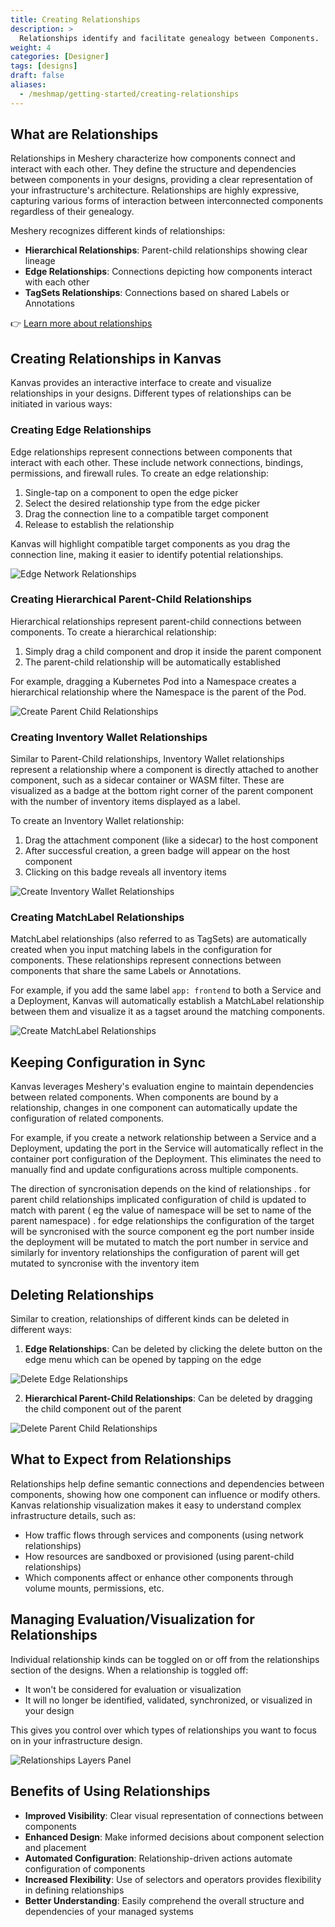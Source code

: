 ```yaml
---
title: Creating Relationships
description: >
  Relationships identify and facilitate genealogy between Components.
weight: 4
categories: [Designer]
tags: [designs]
draft: false
aliases:
  - /meshmap/getting-started/creating-relationships
---
```


## What are Relationships

Relationships in Meshery characterize how components connect and interact with each other. They define the structure and dependencies between components in your designs, providing a clear representation of your infrastructure's architecture. Relationships are highly expressive, capturing various forms of interaction between interconnected components regardless of their genealogy.

Meshery recognizes different kinds of relationships:
- **Hierarchical Relationships**: Parent-child relationships showing clear lineage
- **Edge Relationships**: Connections depicting how components interact with each other
- **TagSets Relationships**: Connections based on shared Labels or Annotations

👉 [Learn more about relationships](/kanvas/concepts/relationships/)

## Creating Relationships in Kanvas

Kanvas provides an interactive interface to create and visualize relationships in your designs. Different types of relationships can be initiated in various ways:

### Creating Edge Relationships

Edge relationships represent connections between components that interact with each other. These include network connections, bindings, permissions, and firewall rules. To create an edge relationship:

1. Single-tap on a component to open the edge picker
2. Select the desired relationship type from the edge picker
3. Drag the connection line to a compatible target component
4. Release to establish the relationship

Kanvas will highlight compatible target components as you drag the connection line, making it easier to identify potential relationships.

![Edge Network Relationships](/kanvas/getting-started/images/relationships/EdgeNetwork.gif)

### Creating Hierarchical Parent-Child Relationships

Hierarchical relationships represent parent-child connections between components. To create a hierarchical relationship:

1. Simply drag a child component and drop it inside the parent component
2. The parent-child relationship will be automatically established

For example, dragging a Kubernetes Pod into a Namespace creates a hierarchical relationship where the Namespace is the parent of the Pod.


![Create Parent Child Relationships](/kanvas/getting-started/images/relationships/create-parent-child.gif)

### Creating Inventory Wallet Relationships 

Similar to Parent-Child relationships, Inventory Wallet relationships represent a relationship where a component is directly attached to another component, such as a sidecar container or WASM filter. These are visualized as a badge at the bottom right corner of the parent component with the number of inventory items displayed as a label.

To create an Inventory Wallet relationship:
1. Drag the attachment component (like a sidecar) to the host component
2. After successful creation, a green badge will appear on the host component
3. Clicking on this badge reveals all inventory items


![Create Inventory Wallet Relationships](/kanvas/getting-started/images/relationships/create-inventory-wallet.gif)

### Creating MatchLabel Relationships

MatchLabel relationships (also referred to as TagSets) are automatically created when you input matching labels in the configuration for components. These relationships represent connections between components that share the same Labels or Annotations.

For example, if you add the same label `app: frontend` to both a Service and a Deployment, Kanvas will automatically establish a MatchLabel relationship between them and visualize it as a tagset around the matching components.


![Create MatchLabel Relationships](/kanvas/getting-started/images/relationships/create-matchlabels.gif)

## Keeping Configuration in Sync

Kanvas leverages Meshery's evaluation engine to maintain dependencies between related components. When components are bound by a relationship, changes in one component can automatically update the configuration of related components.

For example, if you create a network relationship between a Service and a Deployment, updating the port in the Service will automatically reflect in the container port configuration of the Deployment. This eliminates the need to manually find and update configurations across multiple components.

The direction of syncronisation depends on the kind of relationships . for parent child relationships implicated configuration of child is updated to match with parent ( eg the value of namespace will be set to name of the parent namespace) . for edge relationships the configuration of the target will be syncronised with the source component eg the port number inside the deployment will be mutated to match the port number in service and similarly for inventory relationships the configuration of parent will get mutated to syncronise with the inventory item 


## Deleting Relationships 

Similar to creation, relationships of different kinds can be deleted in different ways:

1. **Edge Relationships**: Can be deleted by clicking the delete button on the edge menu which can be opened by tapping on the edge

![Delete Edge Relationships](/kanvas/getting-started/images/relationships/delete-edge.gif)

2. **Hierarchical Parent-Child Relationships**: Can be deleted by dragging the child component out of the parent

![Delete Parent Child Relationships](/kanvas/getting-started/images/relationships/delete-parent-child.gif)

<!-- Not implemented yet
3. **Inventory Wallet Relationships**: Can be deleted by clicking the cross icon on the wallet item (coming soon)
4. **MatchLabel Relationships**: Can be deleted by right-clicking on the tagset and selecting delete (coming soon) -->

## What to Expect from Relationships

Relationships help define semantic connections and dependencies between components, showing how one component can influence or modify others. Kanvas relationship visualization makes it easy to understand complex infrastructure details, such as:

- How traffic flows through services and components (using network relationships)
- How resources are sandboxed or provisioned (using parent-child relationships)
- Which components affect or enhance other components through volume mounts, permissions, etc.

## Managing Evaluation/Visualization for Relationships

Individual relationship kinds can be toggled on or off from the relationships section of the designs. When a relationship is toggled off:

- It won't be considered for evaluation or visualization
- It will no longer be identified, validated, synchronized, or visualized in your design

This gives you control over which types of relationships you want to focus on in your infrastructure design.


![Relationships Layers Panel](/kanvas/getting-started/images/relationships/layers-panel-relationships.gif)

## Benefits of Using Relationships

- **Improved Visibility**: Clear visual representation of connections between components
- **Enhanced Design**: Make informed decisions about component selection and placement
- **Automated Configuration**: Relationship-driven actions automate configuration of components
- **Increased Flexibility**: Use of selectors and operators provides flexibility in defining relationships
- **Better Understanding**: Easily comprehend the overall structure and dependencies of your managed systems

